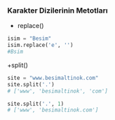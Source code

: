 ### Karakter Dizilerinin Metotları

+ replace()
```python
isim = "Besim"
isim.replace('e', '')
#Bsim
```

+split()
```python
site = "www.besimaltinok.com"
site.split('.')
# ['www', 'besimaltinok', 'com']

site.split('.', 1)
# ['www', 'besimaltinok.com']
```
